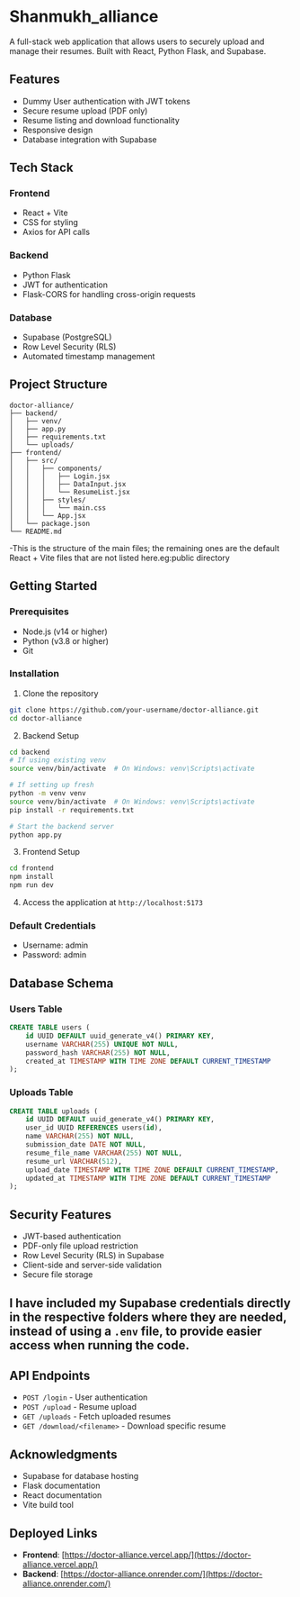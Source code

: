 # Shanmukh_alliance

A full-stack web application that allows users to securely upload and manage their resumes. Built with React, Python Flask, and Supabase.

## Features

- Dummy User authentication with JWT tokens
- Secure resume upload (PDF only)
- Resume listing and download functionality
- Responsive design
- Database integration with Supabase

## Tech Stack

### Frontend
- React + Vite
- CSS for styling
- Axios for API calls

### Backend
- Python Flask
- JWT for authentication
- Flask-CORS for handling cross-origin requests

### Database
- Supabase (PostgreSQL)
- Row Level Security (RLS)
- Automated timestamp management

## Project Structure

```
doctor-alliance/
├── backend/
│   ├── venv/
│   ├── app.py
│   ├── requirements.txt
│   └── uploads/
├── frontend/
│   ├── src/
│   │   ├── components/
│   │   │   ├── Login.jsx
│   │   │   ├── DataInput.jsx
│   │   │   └── ResumeList.jsx
│   │   ├── styles/
│   │   │   └── main.css
│   │   └── App.jsx
│   └── package.json
└── README.md
```
-This is the structure of the main files; the remaining ones are the default React + Vite files that are not listed here.eg:public directory

## Getting Started

### Prerequisites
- Node.js (v14 or higher)
- Python (v3.8 or higher)
- Git

### Installation

1. Clone the repository
```bash
git clone https://github.com/your-username/doctor-alliance.git
cd doctor-alliance
```

2. Backend Setup
```bash
cd backend
# If using existing venv
source venv/bin/activate  # On Windows: venv\Scripts\activate

# If setting up fresh
python -m venv venv
source venv/bin/activate  # On Windows: venv\Scripts\activate
pip install -r requirements.txt

# Start the backend server
python app.py
```

3. Frontend Setup
```bash
cd frontend
npm install
npm run dev
```

4. Access the application at `http://localhost:5173`

### Default Credentials
- Username: admin
- Password: admin

## Database Schema

### Users Table
```sql
CREATE TABLE users (
    id UUID DEFAULT uuid_generate_v4() PRIMARY KEY,
    username VARCHAR(255) UNIQUE NOT NULL,
    password_hash VARCHAR(255) NOT NULL,
    created_at TIMESTAMP WITH TIME ZONE DEFAULT CURRENT_TIMESTAMP
);
```

### Uploads Table
```sql
CREATE TABLE uploads (
    id UUID DEFAULT uuid_generate_v4() PRIMARY KEY,
    user_id UUID REFERENCES users(id),
    name VARCHAR(255) NOT NULL,
    submission_date DATE NOT NULL,
    resume_file_name VARCHAR(255) NOT NULL,
    resume_url VARCHAR(512),
    upload_date TIMESTAMP WITH TIME ZONE DEFAULT CURRENT_TIMESTAMP,
    updated_at TIMESTAMP WITH TIME ZONE DEFAULT CURRENT_TIMESTAMP
);
```

## Security Features

- JWT-based authentication
- PDF-only file upload restriction
- Row Level Security (RLS) in Supabase
- Client-side and server-side validation
- Secure file storage


## I have included my Supabase credentials directly in the respective folders where they are needed, instead of using a `.env` file, to provide easier access when running the code.

## API Endpoints

- `POST /login` - User authentication
- `POST /upload` - Resume upload
- `GET /uploads` - Fetch uploaded resumes
- `GET /download/<filename>` - Download specific resume


## Acknowledgments

- Supabase for database hosting
- Flask documentation
- React documentation
- Vite build tool

## Deployed Links

- **Frontend**: [https://doctor-alliance.vercel.app/](https://doctor-alliance.vercel.app/)  
- **Backend**: [https://doctor-alliance.onrender.com/](https://doctor-alliance.onrender.com/)
